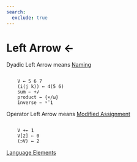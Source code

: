 ```yaml
---
search:
  exclude: true
---
```

<h1 class="heading"><span class="name">Left Arrow</span> <span class="command">←</span></h1>

Dyadic Left Arrow means
[Naming      ](../primitive-functions/assignment.md)
```apl

    V ← 5 6 7
    (i(j k)) ← 4(5 6)
    sum ← +⌿
    product ← {×/⍵}
    inverse ← ⍣¯1
```

Operator Left Arrow means
[Modified Assignment](../primitive-functions/assignment.md)
```apl

    V +← 1
    V[2] ← 0
    (⊃V) ← 2

```
[Language Elements](../primitive-functions/assignment.md)


